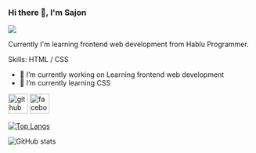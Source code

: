 ### Hi there 👋, I'm Sajon
![](https://cdn.pixabay.com/photo/2016/11/30/20/58/programming-1873854_1280.png)

Currently I'm learning frontend web development from Hablu Programmer.

Skills:  HTML / CSS

- 🔭 I’m currently working on Learning frontend web development 
- 🌱 I’m currently learning CSS 


[<img src='https://cdn.jsdelivr.net/npm/simple-icons@3.0.1/icons/github.svg' alt='github' height='40'>](https://github.com/sajon01)  [<img src='https://cdn.jsdelivr.net/npm/simple-icons@3.0.1/icons/facebook.svg' alt='facebook' height='40'>](https://www.facebook.com/61566048922828)  

[![Top Langs](https://github-readme-stats.vercel.app/api/top-langs/?username=sajon01)](https://github.com/anuraghazra/github-readme-stats)

![GitHub stats](https://github-readme-stats.vercel.app/api?username=sajon01&show_icons=true)  

